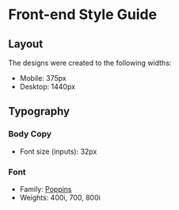 # Front-end Style Guide

## Layout

The designs were created to the following widths:

- Mobile: 375px
- Desktop: 1440px


## Typography

### Body Copy

- Font size (inputs): 32px

### Font

- Family: [Poppins](https://fonts.google.com/specimen/Poppins)
- Weights: 400i, 700, 800i
